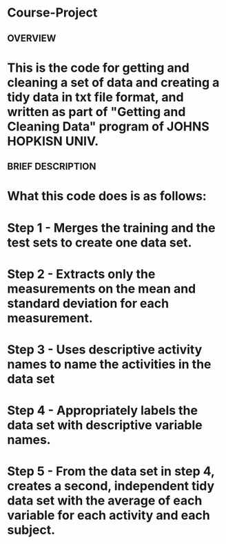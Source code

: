 # Course-Project

## OVERVIEW
# This is the code for getting and cleaning a set of data and creating a tidy data in txt file format, and written as part of "Getting and Cleaning Data" program of JOHNS HOPKISN UNIV.

## BRIEF DESCRIPTION
# What this code does is as follows:
# Step 1 - Merges the training and the test sets to create one data set.
# Step 2 - Extracts only the measurements on the mean and standard deviation for each measurement. 
# Step 3 - Uses descriptive activity names to name the activities in the data set
# Step 4 - Appropriately labels the data set with descriptive variable names. 
# Step 5 - From the data set in step 4, creates a second, independent tidy data set with the average of each variable for each activity and each subject.

